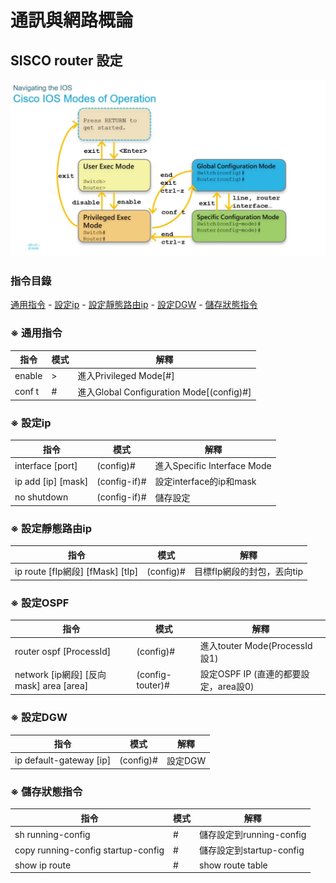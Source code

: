 # 通訊與網路概論


## SISCO router 設定
<img src="./img/img-1.png">

### 指令目錄
<a href="#user-content--通用指令">通用指令</a> - <a href="#user-content--設定ip">設定ip</a> - <a href="#user-content--設定靜態路由ip">設定靜態路由ip</a> - <a href="#user-content--設定DGW">設定DGW</a> - <a href="#user-content--儲存狀態指令">儲存狀態指令</a>

### ※ 通用指令
| 指令   | 模式 | 解釋                                     |
| ------ | ---- | ---------------------------------------- |
| enable | >    | 進入Privileged Mode[#]                   |
| conf t | #    | 進入Global Configuration Mode[(config)#] |

### ※ 設定ip
| 指令               | 模式         | 解釋                        |
| ------------------ | ------------ | --------------------------- |
| interface [port]   | (config)#    | 進入Specific Interface Mode |
| ip add [ip] [mask] | (config-if)# | 設定interface的ip和mask     |
| no shutdown        | (config-if)# | 儲存設定                    |

### ※ 設定靜態路由ip
| 指令                             | 模式      | 解釋                       |
| -------------------------------- | --------- | -------------------------- |
| ip route [fIp網段] [fMask] [tIp] | (config)# | 目標fIp網段的封包，丟向tip |

### ※ 設定OSPF
| 指令                                    | 模式             | 解釋                                  |
| --------------------------------------- | ---------------- | ------------------------------------- |
| router ospf [ProcessId]                 | (config)#        | 進入touter Mode(ProcessId設1)         |
| network [ip網段] [反向mask] area [area] | (config-touter)# | 設定OSPF IP (直連的都要設定，area設0) |

### ※ 設定DGW
| 指令                    | 模式      | 解釋    |
| ----------------------- | --------- | ------- |
| ip default-gateway [ip] | (config)# | 設定DGW |

### ※ 儲存狀態指令
| 指令                               | 模式 | 解釋                     |
| ---------------------------------- | ---- | ------------------------ |
| sh running-config                  | #    | 儲存設定到running-config |
| copy running-config startup-config | #    | 儲存設定到startup-config |
| show ip route                      | #    | show route table         |
